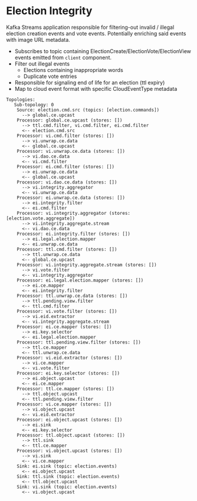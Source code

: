 # Election Integrity

Kafka Streams application responsible for filtering-out invalid / illegal election creation events and vote events. Potentially enriching said events with image URL metadata. 

- Subscribes to topic containing ElectionCreate/ElectionVote/ElectionView events emitted from `client` component.
- Filter out illegal events
  - Elections containing inappropriate words
  - Duplicate vote entries
- Responsible for signaling end of life for an election (ttl expiry)
- Map to cloud event format with specific CloudEventType metadata  



```
Topologies:
   Sub-topology: 0
    Source: election.cmd.src (topics: [election.commands])
      --> global.ce.upcast
    Processor: global.ce.upcast (stores: [])
      --> ttl.cmd.filter, vi.cmd.filter, ei.cmd.filter
      <-- election.cmd.src
    Processor: vi.cmd.filter (stores: [])
      --> vi.unwrap.ce.data
      <-- global.ce.upcast
    Processor: vi.unwrap.ce.data (stores: [])
      --> vi.dao.ce.data
      <-- vi.cmd.filter
    Processor: ei.cmd.filter (stores: [])
      --> ei.unwrap.ce.data
      <-- global.ce.upcast
    Processor: vi.dao.ce.data (stores: [])
      --> vi.integrity.aggregator
      <-- vi.unwrap.ce.data
    Processor: ei.unwrap.ce.data (stores: [])
      --> ei.integrity.filter
      <-- ei.cmd.filter
    Processor: vi.integrity.aggregator (stores: [election.vote.aggregate])
      --> vi.integrity.aggregate.stream
      <-- vi.dao.ce.data
    Processor: ei.integrity.filter (stores: [])
      --> ei.legal.election.mapper
      <-- ei.unwrap.ce.data
    Processor: ttl.cmd.filter (stores: [])
      --> ttl.unwrap.ce.data
      <-- global.ce.upcast
    Processor: vi.integrity.aggregate.stream (stores: [])
      --> vi.vote.filter
      <-- vi.integrity.aggregator
    Processor: ei.legal.election.mapper (stores: [])
      --> ei.ce.mapper
      <-- ei.integrity.filter
    Processor: ttl.unwrap.ce.data (stores: [])
      --> ttl.pending.view.filter
      <-- ttl.cmd.filter
    Processor: vi.vote.filter (stores: [])
      --> vi.eid.extractor
      <-- vi.integrity.aggregate.stream
    Processor: ei.ce.mapper (stores: [])
      --> ei.key.selector
      <-- ei.legal.election.mapper
    Processor: ttl.pending.view.filter (stores: [])
      --> ttl.ce.mapper
      <-- ttl.unwrap.ce.data
    Processor: vi.eid.extractor (stores: [])
      --> vi.ce.mapper
      <-- vi.vote.filter
    Processor: ei.key.selector (stores: [])
      --> ei.object.upcast
      <-- ei.ce.mapper
    Processor: ttl.ce.mapper (stores: [])
      --> ttl.object.upcast
      <-- ttl.pending.view.filter
    Processor: vi.ce.mapper (stores: [])
      --> vi.object.upcast
      <-- vi.eid.extractor
    Processor: ei.object.upcast (stores: [])
      --> ei.sink
      <-- ei.key.selector
    Processor: ttl.object.upcast (stores: [])
      --> ttl.sink
      <-- ttl.ce.mapper
    Processor: vi.object.upcast (stores: [])
      --> vi.sink
      <-- vi.ce.mapper
    Sink: ei.sink (topic: election.events)
      <-- ei.object.upcast
    Sink: ttl.sink (topic: election.events)
      <-- ttl.object.upcast
    Sink: vi.sink (topic: election.events)
      <-- vi.object.upcast
```